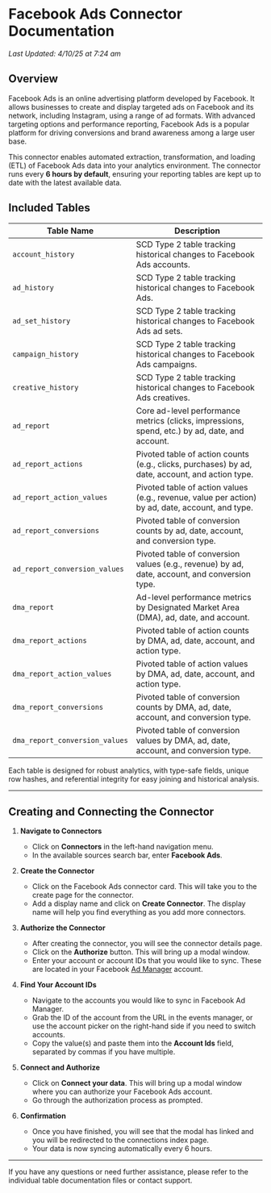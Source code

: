 # Facebook Ads Connector Documentation

_Last Updated: 4/10/25 at 7:24 am_

## Overview

Facebook Ads is an online advertising platform developed by Facebook. It allows businesses to create and display targeted ads on Facebook and its network, including Instagram, using a range of ad formats. With advanced targeting options and performance reporting, Facebook Ads is a popular platform for driving conversions and brand awareness among a large user base.

This connector enables automated extraction, transformation, and loading (ETL) of Facebook Ads data into your analytics environment. The connector runs every **6 hours by default**, ensuring your reporting tables are kept up to date with the latest available data.

## Included Tables

| Table Name                        | Description                                                                                       |
|-----------------------------------|---------------------------------------------------------------------------------------------------|
| `account_history`                 | SCD Type 2 table tracking historical changes to Facebook Ads accounts.                            |
| `ad_history`                      | SCD Type 2 table tracking historical changes to Facebook Ads.                                     |
| `ad_set_history`                  | SCD Type 2 table tracking historical changes to Facebook Ads ad sets.                             |
| `campaign_history`                | SCD Type 2 table tracking historical changes to Facebook Ads campaigns.                           |
| `creative_history`                | SCD Type 2 table tracking historical changes to Facebook Ads creatives.                           |
| `ad_report`                       | Core ad-level performance metrics (clicks, impressions, spend, etc.) by ad, date, and account.    |
| `ad_report_actions`               | Pivoted table of action counts (e.g., clicks, purchases) by ad, date, account, and action type.   |
| `ad_report_action_values`         | Pivoted table of action values (e.g., revenue, value per action) by ad, date, account, and type.  |
| `ad_report_conversions`           | Pivoted table of conversion counts by ad, date, account, and conversion type.                     |
| `ad_report_conversion_values`     | Pivoted table of conversion values (e.g., revenue) by ad, date, account, and conversion type.     |
| `dma_report`                      | Ad-level performance metrics by Designated Market Area (DMA), ad, date, and account.              |
| `dma_report_actions`              | Pivoted table of action counts by DMA, ad, date, account, and action type.                        |
| `dma_report_action_values`        | Pivoted table of action values by DMA, ad, date, account, and action type.                        |
| `dma_report_conversions`          | Pivoted table of conversion counts by DMA, ad, date, account, and conversion type.                |
| `dma_report_conversion_values`    | Pivoted table of conversion values by DMA, ad, date, account, and conversion type.                |

Each table is designed for robust analytics, with type-safe fields, unique row hashes, and referential integrity for easy joining and historical analysis.

---

## Creating and Connecting the Connector

1. **Navigate to Connectors**
   - Click on **Connectors** in the left-hand navigation menu.
   - In the available sources search bar, enter **Facebook Ads**.

2. **Create the Connector**
   - Click on the Facebook Ads connector card. This will take you to the create page for the connector.
   - Add a display name and click on **Create Connector**. The display name will help you find everything as you add more connectors.

3. **Authorize the Connector**
   - After creating the connector, you will see the connector details page.
   - Click on the **Authorize** button. This will bring up a modal window.
   - Enter your account or account IDs that you would like to sync. These are located in your Facebook [Ad Manager](https://www.facebook.com/adsmanager/) account.

4. **Find Your Account IDs**
   - Navigate to the accounts you would like to sync in Facebook Ad Manager.
   - Grab the ID of the account from the URL in the events manager, or use the account picker on the right-hand side if you need to switch accounts.
   - Copy the value(s) and paste them into the **Account Ids** field, separated by commas if you have multiple.

5. **Connect and Authorize**
   - Click on **Connect your data**. This will bring up a modal window where you can authorize your Facebook Ads account.
   - Go through the authorization process as prompted.

6. **Confirmation**
   - Once you have finished, you will see that the modal has linked and you will be redirected to the connections index page.
   - Your data is now syncing automatically every 6 hours.

---

If you have any questions or need further assistance, please refer to the individual table documentation files or contact support. 
